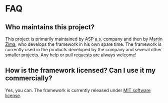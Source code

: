 # FAQ

## Who maintains this project?

This project is primarily maintained by [ASP a.s.](http://aspas.eu/) company and then by [Martin Zima](https://zimamartin.cz/), who develops the framework in his own spare time. The framework is currently used in the products developed by the company and several other smaller projects. Any help or pull requests are always welcome!

## How is the framework licensed?  Can I use it my commercially?

Yes, you can. The framework is currently released under [MIT software license](https://github.com/revoframework/Revo/blob/develop/LICENSE).

## 

